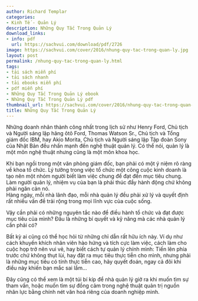 ```yaml
---
author: Richard Templar
categories:
- Kinh Tế - Quản Lý
description: Những Quy Tắc Trong Quản Lý
download_links:
- info: pdf
  url: https://sachvui.com/download/pdf/2726
image: https://sachvui.com/cover/2016/nhung-quy-tac-trong-quan-ly.jpg
layout: post
permalink: /nhung-quy-tac-trong-quan-ly.html
tags:
- tải sách miễn phí
- tải sách nhanh
- tải ebooks miễn phí
- pdf miễn phí
- Những Quy Tắc Trong Quản Lý ebook
- Những Quy Tắc Trong Quản Lý pdf
thumbnail_url: https://sachvui.com/cover/2016/nhung-quy-tac-trong-quan-ly.jpg
title: Những Quy Tắc Trong Quản Lý
---
```


 <div class="item-desc text-justify"> <p>Những doanh nhân thành công nhất trong lịch sử như Henry Ford, Chủ tịch và Người sáng lập hãng ôtô Ford, Thomas Watson Sr., Chủ tịch và Tổng giám đốc IBM, hay Akio Morita, Chủ tịch và Người sáng lập Tập đoàn Sony của Nhật Bản đều nhấn mạnh đến nghệ thuật quản lý. Có thể nói, quản lý là một môn nghệ thuật nhưng cũng là một môn khoa học.</p><p>Khi bạn ngồi trong một văn phòng giám đốc, bạn phải có một ý niệm rõ ràng về khoa tổ chức. Lý tưởng trong việc tổ chức một công cuộc kinh doanh là tạo nên một nhóm người biết làm việc chung để đạt đến mục tiêu chung. Làm người quản lý, nhiệm vụ của bạn là phải thúc đẩy hành động chứ không phải ngăn cản nó.<br>Hàng ngày, mỗi nhà lãnh đạo, mỗi nhà quản lý đều phải xử lý và quyết định rất nhiều vấn đề trải rộng trong mọi lĩnh vực của cuộc sống.</p><p>Vậy cần phải có những nguyên tắc nào để điều hành tổ chức và đạt được mục tiêu của mình? Đâu là những bí quyết và kỹ năng mà các nhà quản lý cần phải có?</p><p>Bất kỳ ai cũng có thể học hỏi từ những chỉ dẫn rất hữu ích này. Ví dụ như cách khuyến khích nhân viên hào hứng và tích cực làm việc, cách làm cho cuộc họp trở nên vui vẻ, hay biết cách tự quản lý chính mình: Tiến lên phía trước chứ không thụt lùi, hay đặt ra mục tiêu thực tiễn cho mình, nhưng phải là những mục tiêu có tính thực tiễn cao, hãy quyết đoán, ngay cả đôi khi điều này khiến bạn mắc sai lầm…</p><p>Đây cũng có thể xem là một túi bí kíp để nhà quản lý giở ra khi muốn tìm sự tham vấn, hoặc muốn tìm sự đồng cảm trong nghệ thuật quản trị nguồn nhân lực bằng chính nét văn hoá riêng của doanh nghiệp mình.</p> </div>